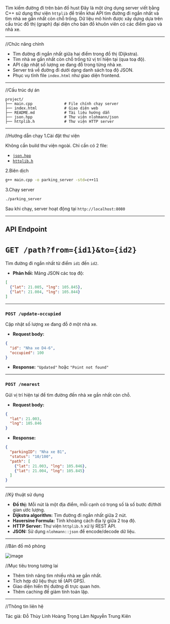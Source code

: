 Tìm kiếm đường đi trên bản đồ hust
Đây là một ứng dụng server viết bằng C++ sử dụng thư viện `httplib` để triển khai API tìm đường đi ngắn nhất và tìm nhà xe gần nhất còn chỗ trống. Dữ liệu mô hình được xây dựng dựa trên cấu trúc đồ thị (graph) đại diện cho bản đồ khuôn viên có các điểm giao và nhà xe.

---

//Chức năng chính

- Tìm đường đi ngắn nhất giữa hai điểm trong đồ thị (Dijkstra).
- Tìm nhà xe gần nhất còn chỗ trống từ vị trí hiện tại (qua toạ độ).
- API cập nhật số lượng xe đang đỗ trong từng nhà xe.
- Server trả về đường đi dưới dạng danh sách toạ độ JSON.
- Phục vụ tĩnh file `index.html` như giao diện frontend.

---

//Cấu trúc dự án

```
project/
├── main.cpp              # File chính chạy server
├── index.html            # Giao diện web
├── README.md             # Tài liệu hướng dẫn
├── json.hpp              # Thư viện nlohmann/json
├── httplib.h             # Thư viện HTTP server
```

---

//Hướng dẫn chạy
1.Cài đặt thư viện

Không cần build thư viện ngoài. Chỉ cần có 2 file:
- [`json.hpp`](https://github.com/nlohmann/json/releases)
- [`httplib.h`](https://github.com/yhirose/cpp-httplib)

2.Biên dịch

```bash
g++ main.cpp -o parking_server -std=c++11
```
3.Chạy server

```bash
./parking_server
```

Sau khi chạy, server hoạt động tại `http://localhost:8080`

---

##  API Endpoint

# `GET /path?from={id1}&to={id2}`

Tìm đường đi ngắn nhất từ điểm `id1` đến `id2`.

- **Phản hồi:** Mảng JSON các toạ độ:
```json
[
  {"lat": 21.005, "lng": 105.845},
  {"lat": 21.004, "lng": 105.844}
]
```

---

### `POST /update-occupied`

Cập nhật số lượng xe đang đỗ ở một nhà xe.

- **Request body:**
```json
{
  "id": "Nha xe D4-6",
  "occupied": 100
}
```

- **Response:** `"Updated"` hoặc `"Point not found"`

---

### `POST /nearest`

Gửi vị trí hiện tại để tìm đường đến nhà xe gần nhất còn chỗ.

- **Request body:**
```json
{
  "lat": 21.003,
  "lng": 105.846
}
```

- **Response:**
```json
{
  "parkingID": "Nha xe B1",
  "status": "10/100",
  "path": [
    {"lat": 21.003, "lng": 105.846},
    {"lat": 21.004, "lng": 105.845}
  ]
}
```

---
//Kỹ thuật sử dụng

- **Đồ thị:** Mỗi nút là một địa điểm, mỗi cạnh có trọng số là số bước đi/thời gian ước lượng.
- **Dijkstra algorithm:** Tìm đường đi ngắn nhất giữa 2 nút.
- **Haversine Formula:** Tính khoảng cách địa lý giữa 2 toạ độ.
- **HTTP Server:** Thư viện `httplib.h` xử lý REST API.
- **JSON:** Sử dụng `nlohmann::json` để encode/decode dữ liệu.

---

//Bản đồ mô phỏng

![image](https://github.com/user-attachments/assets/5bc1ca91-e81f-4ac6-86dc-553ee389947f)

//Mục tiêu trong tương lai

- Thêm tính năng tìm nhiều nhà xe gần nhất.
- Tích hợp dữ liệu thực tế (API GPS).
- Giao diện hiển thị đường đi trực quan hơn.
- Thêm caching để giảm tính toán lặp.

---

//Thông tin liên hệ

Tác giả: Đỗ Thùy Linh
         Hoàng Trọng Lâm
         Nguyễn Trung Kiên
